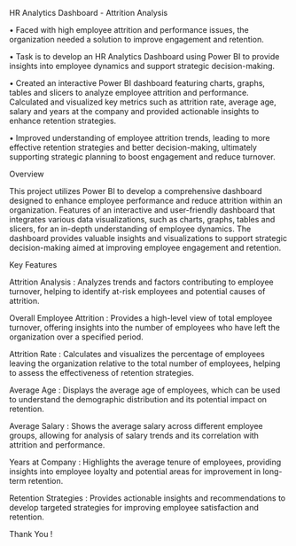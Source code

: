HR Analytics Dashboard - Attrition Analysis

• Faced with high employee attrition and performance issues, the organization needed a solution to improve engagement and retention.

• Task is to develop an HR Analytics Dashboard using Power BI to provide insights into employee dynamics and support strategic decision-making.

• Created an interactive Power BI dashboard featuring charts, graphs, tables and slicers to analyze employee attrition and performance. Calculated and visualized key metrics such as attrition rate, average age, salary and years at the company and provided actionable insights to enhance retention strategies.

• Improved understanding of employee attrition trends, leading to more effective retention strategies and better decision-making, ultimately supporting strategic planning to boost engagement and reduce turnover.

Overview

This project utilizes Power BI to develop a comprehensive dashboard designed to enhance employee performance and reduce attrition within an organization. Features of an interactive and user-friendly dashboard that integrates various data visualizations, such as charts, graphs, tables and slicers, for an in-depth understanding of employee dynamics. The dashboard provides valuable insights and visualizations to support strategic decision-making aimed at improving employee engagement and retention.

Key Features

Attrition Analysis : Analyzes trends and factors contributing to employee turnover, helping to identify at-risk employees and potential causes of attrition.

Overall Employee Attrition : Provides a high-level view of total employee turnover, offering insights into the number of employees who have left the organization over a specified period.

Attrition Rate : Calculates and visualizes the percentage of employees leaving the organization relative to the total number of employees, helping to assess the effectiveness of retention strategies.

Average Age : Displays the average age of employees, which can be used to understand the demographic distribution and its potential impact on retention.

Average Salary : Shows the average salary across different employee groups, allowing for analysis of salary trends and its correlation with attrition and performance.

Years at Company : Highlights the average tenure of employees, providing insights into employee loyalty and potential areas for improvement in long-term retention.

Retention Strategies : Provides actionable insights and recommendations to develop targeted strategies for improving employee satisfaction and retention.

Thank You !
